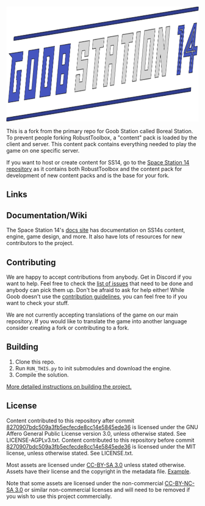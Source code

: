 <p align="center"> <img alt="Space Station 14" width="880" height="300" src="https://github.com/Goob-Station/Goob-Station/blob/master/Resources/Textures/Logo/logo.png" /></p>

This is a fork from the primary repo for Goob Station called Boreal Station. To prevent people forking RobustToolbox, a "content" pack is loaded by the client and server. This content pack contains everything needed to play the game on one specific server.

If you want to host or create content for SS14, go to the [Space Station 14 repository](https://github.com/space-wizards/space-station-14) as it contains both RobustToolbox and the content pack for development of new content packs and is the base for your fork.

## Links



## Documentation/Wiki

The Space Station 14's [docs site](https://docs.spacestation14.io/) has documentation on SS14s content, engine, game design, and more. It also have lots of resources for new contributors to the project.

## Contributing

We are happy to accept contributions from anybody. Get in Discord if you want to help. Feel free to check the [list of issues](https://github.com/Goob-Station/Goob-Station/issues) that need to be done and anybody can pick them up. Don't be afraid to ask for help either!
While Goob doesn't use the [contribution guidelines,](https://docs.spacestation14.com/en/general-development/codebase-info/pull-request-guidelines.html) you can feel free to if you want to check your stuff.

We are not currently accepting translations of the game on our main repository. If you would like to translate the game into another language consider creating a fork or contributing to a fork.

## Building

1. Clone this repo.
2. Run `RUN_THIS.py` to init submodules and download the engine.
3. Compile the solution.

[More detailed instructions on building the project.](https://docs.spacestation14.com/en/general-development/setup.html)

## License

Content contributed to this repository after commit [8270907bdc509a3fb5ecfecde8cc14e5845ede36]([https://github.com/Boreal-Station/Boreal-Station/pull/1](https://github.com/BorealStation/Boreal-Station/commit/42b667de67c887d11c34af7dfff46b60d92c80e6)) is licensed under the GNU Affero General Public License version 3.0, unless otherwise stated. See LICENSE-AGPLv3.txt. Content contributed to this repository before commit [8270907bdc509a3fb5ecfecde8cc14e5845ede36]([https://github.com/Goob-Station/Goob-Station/commit/8270907bdc509a3fb5ecfecde8cc14e5845ede36](https://github.com/BorealStation/Boreal-Station/commit/42b667de67c887d11c34af7dfff46b60d92c80e6)) is licensed under the MIT license, unless otherwise stated. See LICENSE.txt.

Most assets are licensed under [CC-BY-SA 3.0](https://creativecommons.org/licenses/by-sa/3.0/) unless stated otherwise. Assets have their license and the copyright in the metadata file. [Example](https://github.com/space-wizards/space-station-14/blob/master/Resources/Textures/Objects/Tools/crowbar.rsi/meta.json).

Note that some assets are licensed under the non-commercial [CC-BY-NC-SA 3.0](https://creativecommons.org/licenses/by-nc-sa/3.0/) or similar non-commercial licenses and will need to be removed if you wish to use this project commercially.
